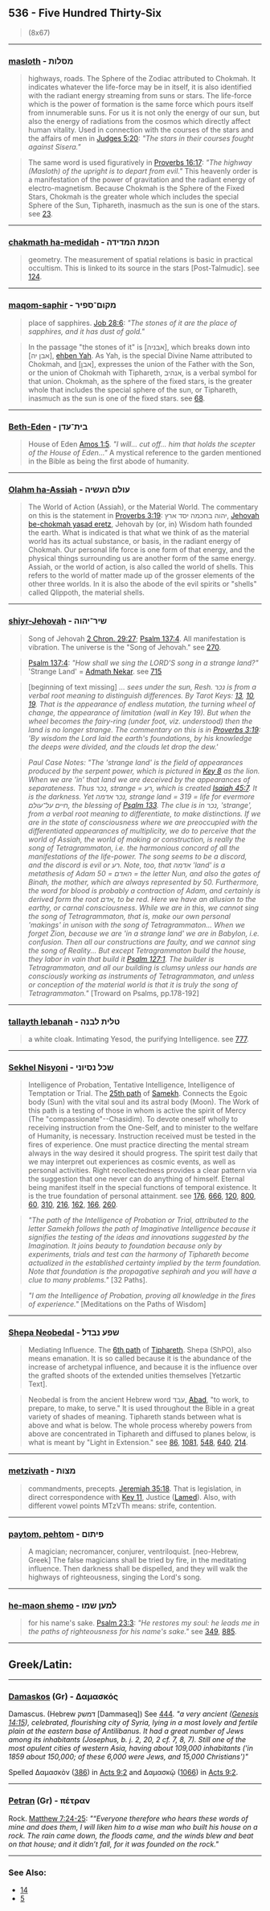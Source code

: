## 536 - Five Hundred Thirty-Six
> (8x67)

---

### [masloth](/keys/MSLVTh) - מסלות
> highways, roads. The Sphere of the Zodiac attributed to Chokmah. It indicates whatever the life-force may be in itself, it is also identified with the radiant energy streaming from suns or stars. The life-force which is the power of formation is the same force which pours itself from innumerable suns. For us it is not only the energy of our sun, but also the energy of radiations from the cosmos which directly affect human vitality. Used in connection with the courses of the stars and the affairs of men in [Judges 5:20](http://biblehub.com/judges/5-20.htm): *"The stars in their courses fought against Sisera."*

> The same word is used figuratively in [Proverbs 16:17](http://biblehub.com/proverbs/16-17.htm): *"The highway (Masloth) of the upright is to depart from evil."* This heavenly order is a manifestation of the power of gravitation and the radiant energy of electro-magnetism. Because Chokmah is the Sphere of the Fixed Stars, Chokmah is the greater whole which includes the special Sphere of the Sun, Tiphareth, inasmuch as the sun is one of the stars. see [23](23).

---

### [chakmath ha-medidah](/keys/ChKMTh.HMDIDH) - חכמת המדידה
> geometry. The measurement of spatial relations is basic in practical occultism. This is linked to its source in the stars [Post-Talmudic]. see [124](124).

---

### [maqom-saphir](/keys/MQVM-SPIR) - מקום־ספיר
> place of sapphires. [Job 28:6](http://biblehub.com//.htm): *"The stones of it are the place of sapphires, and it has dust of gold."*

> In the passage "the stones of it" is [אבניה], which breaks down into [אבן יה], [ehben Yah](/keys/ABN.IH). As Yah, is the special Divine Name attributed to Chokmah, and [אבן], expresses the union of the Father with the Son, or the union of Chokmah with Tiphareth, אנהיב, is a verbal symbol for that union. Chokmah, as the sphere of the fixed stars, is the greater whole that includes the special sphere of the sun, or Tiphareth, inasmuch as the sun is one of the fixed stars. see [68](68).

---

### [Beth-Eden](/keys/BITh-ODN) - בית־עדן
> House of Eden [Amos 1:5](http://biblehub.com/amos/1-5.htm). *"I will... cut off... him that holds the scepter of the House of Eden..."* A mystical reference to the garden mentioned in the Bible as being the first abode of humanity.

---

### [Olahm ha-Assiah](/keys/OVLM.HOShIH) - עולם העשיה
> The World of Action (Assiah), or the Material World. The commentary on this is the statement in [Proverbs 3:19](http://biblehub.com/proverbs/3-19.htm): יהוה בחכמה יסד ארץ, [Jehovah be-chokmah yasad eretz](/keys/IHVH.BChKMH.ISD.ARTz), Jehovah by (or, in) Wisdom hath founded the earth. What is indicated is that what we think of as the material world has its actual substance, or basis, in the radiant energy of Chokmah. Our personal life force is one form of that energy, and the physical things surrounding us are another form of the same energy. Assiah, or the world of action, is also called the world of shells. This refers to the world of matter made up of the grosser elements of the other three worlds. In it is also the abode of the evil spirits or "shells" called Qlippoth, the material shells.

---

### [shiyr-Jehovah](/keys/ShIR-IHVH) - שיר־יהוה
> Song of Jehovah [2 Chron. 29:27](http://biblehub.com/2_chronicles/29-27.htm); [Psalm 137:4](http://biblehub.com/psalms/137-4.htm). All manifestation is vibration. The universe is the "Song of Jehovah." see [270](270).

> [Psalm 137:4](http://biblehub.com/psalms/137-4.htm): *"How shall we sing the LORD'S song in a strange land?"* 'Strange Land' = [Admath Nekar](/keys/ADMTh.NKR). see [715](715)

> [beginning of text missing] *... sees under the sun, Resh. נכר is from a verbal root meaning to distinguish differences. By Tarot Keys: [13](13), [10](10), [19](19). That is the appearance of endless mutation, the turning wheel of change, the appearance of limitation (wall in Key 19). But when the wheel becomes the fairy-ring (under foot, viz. understood) then the land is no longer strange. The commentary on this is in [Proverbs 3:19](http://biblehub.com/proverbs/3-19.htm): 'By wisdom the Lord laid the earth's foundations, by his knowledge the deeps were divided, and the clouds let drop the dew.'*

> *Paul Case Notes: "The 'strange land' is the field of appearances produced by the serpent power, which is pictured in [Key 8](8) as the lion. When we are 'in' that land we are deceived by the appearances of separateness. Thus נכר, strange = רע, which is created [Isaiah 45:7](http://biblehub.com/isaiah/45-7.htm). It is the darkness. Yet נכר אדמה, strange land = 319 = life for evermore חיים על־עולם, the blessing of [Psalm 133](http://biblehub.com/psalms/133-3.htm). The clue is in נכר, 'strange', from a verbal root meaning to differentiate, to make distinctions. If we are in the state of consciousness where we are preoccupied with the differentiated appearances of multiplicity, we do to perceive that the world of Assiah, the world of making or construction, is really the song of Tetragrammaton, i.e. the harmonious concord of all the manifestations of the life-power. The song seems to be a discord, and the discord is evil or רע. Note, too, that אדמה 'land' is a metathesis of Adam האדם = 50 = the letter Nun, and also the gates of Binah, the mother, which are always represented by 50. Furthermore, the word for blood is probably a contraction of Adam, and certainly is derived form the root אדם, to be red. Here we have an allusion to the earthy, or carnal consciousness. While we are in this, we cannot sing the song of Tetragrammaton, that is, make our own personal 'makings' in unison with the song of Tetragrammaton... When we forget Zion, because we are 'in a strange land' we are in Babylon, i.e. confusion. Then all our constructions are faulty, and we cannot sing the song of Reality... But except Tetragrammaton build the house, they labor in vain that build it [Psalm 127:1](http://biblehub.com//.htm). The builder is Tetragrammaton, and all our building is clumsy unless our hands are consciously working as instruments of Tetragrammaton, and unless or conception of the material world is that it is truly the song of Tetragrammaton."* [Troward on Psalms, pp.178-192]

---

### [tallayth lebanah](/keys/TLITh.LBNH) - טלית לבנה
> a white cloak. Intimating Yesod, the purifying Intelligence. see [777](777).

---

### [Sekhel Nisyoni](/keys/ShKL.NSIVNI) - שכל נסיוני
> Intelligence of Probation, Tentative Intelligence, Intelligence of Temptation or Trial. The [25th path](25) of [Samekh](/keys/S). Connects the Egoic body (Sun) with the vital soul and its astral body (Moon). The Work of this path is a testing of those in whom is active the spirit of Mercy (The "compassionate"--Chasidim). To devote oneself wholly to receiving instruction from the One-Self, and to minister to the welfare of Humanity, is necessary. Instruction received must be tested in the fires of experience. One must practice directing the mental stream always in the way desired it should progress. The spirit test daily that we may interpret out experiences as cosmic events, as well as personal activities. Right recollectedness provides a clear pattern via the suggestion that one never can do anything of himself. Eternal being manifest itself in the special functions of temporal existence. It is the true foundation of personal attainment. see [176](176), [666](666), [120](120), [800](800), [60](60), [310](310), [216](216), [162](162), [166](166), [260](260).

> *"The path of the Intelligence of Probation or Trial, attributed to the letter Samekh follows the path of Imaginative Intelligence because it signifies the testing of the ideas and innovations suggested by the Imagination. It joins beauty to foundation because only by experiments, trials and test can the harmony of Tiphareth become actualized in the established certainty implied by the term foundation. Note that foundation is the propagative sephirah and you will have a clue to many problems."* [32 Paths].

> *"I am the Intelligence of Probation, proving all knowledge in the fires of experience."* [Meditations on the Paths of Wisdom]

---

### [Shepa Neobedal](/keys/ShPO.NBDL) - שפע נבדל
> Mediating Influence. The [6th path](6) of [Tiphareth](/keys/ThPARTh). Shepa (ShPO), also means emanation. It is so called because it is the abundance of the increase of archetypal influence, and because it is the influence over the grafted shoots of the extended unities themselves [Yetzartic Text].

> Neobedal is from the ancient Hebrew word עבד, [Abad](/keys/OBD), "to work, to prepare, to make, to serve." It is used throughout the Bible in a great variety of shades of meaning. Tiphareth stands between what is above and what is below. The whole process whereby powers from above are concentrated in Tiphareth and diffused to planes below, is what is meant by "Light in Extension." see [86](86), [1081](1081), [548](548), [640](640), [214](214).

---

### [metzivath](/keys/MTzVTh) - מצות
> commandments, precepts. [Jeremiah 35:18](http://biblehub.com/jeremiah/35-18.htm). That is legislation, in direct correspondence with [Key 11](11), Justice ([Lamed](/keys/L)). Also, with different vowel points MTzVTh means: strife, contention.

---

### [paytom, pehtom](/keys/PIThVM) - פיתום
> A magician; necromancer, conjurer, ventriloquist. [neo-Hebrew, Greek] The false magicians shall be tried by fire, in the meditating influence. Then darkness shall be dispelled, and they will walk the highways of righteousness, singing the Lord's song.

---

### [he-maon shemo](/keys/LMON.ShMV) - למען שמו
> for his name's sake. [Psalm 23:3](http://biblehub.com/psalms/23-3.htm): *"He restores my soul: he leads me in the paths of righteousness for his name's sake."* see [349](349), [885](885).

---

## Greek/Latin:

---

### [Damaskos](/greek?word=damaskos) (Gr) - Δαμασκός
Damascus. (Hebrew דמשק [Dammaseq]) See [444](444). *"a very ancient ([Genesis 14:15](http://biblehub.com/genesis/14-15.htm)), celebrated, flourishing city of Syria, lying in a most lovely and fertile plain at the eastern base of Antilibanus. It had a great number of Jews among its inhabitants (Josephus, b. j. 2, 20, 2 cf. 7, 8, 7). Still one of the most opulent cities of western Asia, having about 109,000 inhabitants ('in 1859 about 150,000; of these 6,000 were Jews, and 15,000 Christians')"*

Spelled Δαμασκὸν ([386](386)) in [Acts 9:2](http://biblehub.com/acts/9-2.htm) and Δαμασκῷ ([1066](1066)) in [Acts 9:2](http://biblehub.com/acts/9-3.htm).

---

### [Petran](/greek?word=petran) (Gr) - πέτραν
Rock. [Matthew 7:24-25](https://www.biblegateway.com/passage/?search=Matthew+7%3A24-25&version=WEB;KJV): *"“Everyone therefore who hears these words of mine and does them, I will liken him to a wise man who built his house on a rock.  The rain came down, the floods came, and the winds blew and beat on that house; and it didn’t fall, for it was founded on the rock."*

---

### See Also:

- [14](14)
- [5](5)
